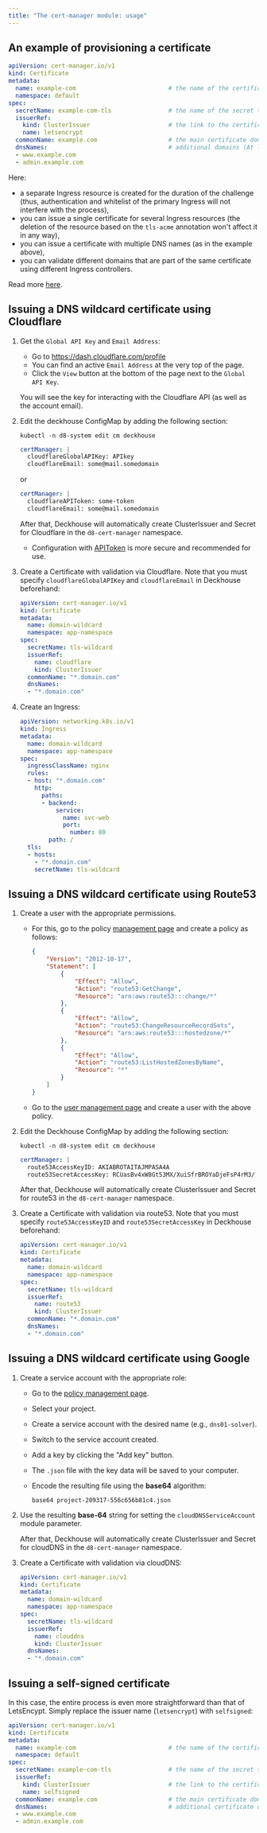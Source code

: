 ```yaml
---
title: "The cert-manager module: usage"
---
```



## An example of provisioning a certificate

```yaml
apiVersion: cert-manager.io/v1
kind: Certificate
metadata:
  name: example-com                          # the name of the certificate; you can use it to view the cert's status
  namespace: default
spec:
  secretName: example-com-tls                # the name of the secret to store a private key and a certificate
  issuerRef:
    kind: ClusterIssuer                      # the link to the certificate "issuer", see more below
    name: letsencrypt
  commonName: example.com                    # the main certificate domain
  dnsNames:                                  # additional domains (At least one DNS Name or IP address is required)
  - www.example.com
  - admin.example.com
```

Here:
* a separate Ingress resource is created for the duration of the challenge (thus, authentication and whitelist of the primary Ingress will not interfere with the process),
* you can issue a single certificate for several Ingress resources (the deletion of the resource based on the `tls-acme` annotation won't affect it in any way),
* you can issue a certificate with multiple DNS names (as in the example above),
* you can validate different domains that are part of the same certificate using different Ingress controllers.

Read more [here](https://cert-manager.io/docs/tutorials/acme/http-validation/).

## Issuing a DNS wildcard certificate using Cloudflare

1. Get the `Global API Key` and `Email Address`:
   * Go to <https://dash.cloudflare.com/profile>
   * You can find an active `Email Address` at the very top of the page.
   * Click the `View` button at the bottom of the page next to the `Global API Key`.

   You will see the key for interacting with the Cloudflare API (as well as the account email).

2. Edit the deckhouse ConfigMap by adding the following section:

   ```shell
   kubectl -n d8-system edit cm deckhouse
   ```

   ```yaml
   certManager: |
     cloudflareGlobalAPIKey: APIkey
     cloudflareEmail: some@mail.somedomain
   ```

   or

   ```yaml
   certManager: |
     cloudflareAPIToken: some-token
     cloudflareEmail: some@mail.somedomain
   ```

   After that, Deckhouse will automatically create ClusterIssuer and Secret for Cloudflare in the `d8-cert-manager` namespace.

   * Configuration with [APIToken](https://cert-manager.io/docs/configuration/acme/dns01/cloudflare/#api-tokens) is more secure and recommended for use.

3. Create a Certificate with validation via Cloudflare. Note that you must specify `cloudflareGlobalAPIKey` and `cloudflareEmail` in Deckhouse beforehand:

   ```yaml
   apiVersion: cert-manager.io/v1
   kind: Certificate
   metadata:
     name: domain-wildcard
     namespace: app-namespace
   spec:
     secretName: tls-wildcard
     issuerRef:
       name: cloudflare
       kind: ClusterIssuer
     commonName: "*.domain.com"
     dnsNames:
     - "*.domain.com"
   ```

4. Create an Ingress:

   ```yaml
   apiVersion: networking.k8s.io/v1
   kind: Ingress
   metadata:
     name: domain-wildcard
     namespace: app-namespace
   spec:
     ingressClassName: nginx
     rules:
     - host: "*.domain.com"
       http:
         paths:
         - backend:
             service:
               name: svc-web
               port:
                 number: 80
           path: /
     tls:
     - hosts:
       - "*.domain.com"
       secretName: tls-wildcard
   ```

## Issuing a DNS wildcard certificate using Route53

1. Create a user with the appropriate permissions.

   * For this, go to the policy [management page](https://console.aws.amazon.com/iam/home?region=us-east-2#/policies) and create a policy as follows:

     ```json
     {
         "Version": "2012-10-17",
         "Statement": [
             {
                 "Effect": "Allow",
                 "Action": "route53:GetChange",
                 "Resource": "arn:aws:route53:::change/*"
             },
             {
                 "Effect": "Allow",
                 "Action": "route53:ChangeResourceRecordSets",
                 "Resource": "arn:aws:route53:::hostedzone/*"
             },
             {
                 "Effect": "Allow",
                 "Action": "route53:ListHostedZonesByName",
                 "Resource": "*"
             }
         ]
     }
     ```

   * Go to the [user management page](https://console.aws.amazon.com/iam/home?region=us-east-2#/users) and create a user with the above policy.

2. Edit the Deckhouse ConfigMap by adding the following section:

   ```shell
   kubectl -n d8-system edit cm deckhouse
   ```

   ```yaml
   certManager: |
     route53AccessKeyID: AKIABROTAITAJMPASA4A
     route53SecretAccessKey: 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
   ```

   After that, Deckhouse will automatically create ClusterIssuer and Secret for route53 in the `d8-cert-manager` namespace.

3. Create a Certificate with validation via route53. Note that you must specify `route53AccessKeyID` and `route53SecretAccessKey` in Deckhouse beforehand:

   ```yaml
   apiVersion: cert-manager.io/v1
   kind: Certificate
   metadata:
     name: domain-wildcard
     namespace: app-namespace
   spec:
     secretName: tls-wildcard
     issuerRef:
       name: route53
       kind: ClusterIssuer
     commonName: "*.domain.com"
     dnsNames:
     - "*.domain.com"
   ```

## Issuing a DNS wildcard certificate using Google

1. Create a service account with the appropriate role:

   * Go to the [policy management page](https://console.cloud.google.com/iam-admin/serviceaccounts).
   * Select your project.
   * Create a service account with the desired name (e.g., `dns01-solver`).
   * Switch to the service account created.
   * Add a key by clicking the "Add key" button.
   * The `.json` file with the key data will be saved to your computer.
   * Encode the resulting file using the **base64** algorithm:

     ```shell
     base64 project-209317-556c656b81c4.json
     ```

2. Use the resulting **base-64** string for setting the  `cloudDNSServiceAccount` module parameter.

   After that, Deckhouse will automatically create ClusterIssuer and Secret for cloudDNS in the `d8-cert-manager` namespace.

3. Create a Certificate with validation via cloudDNS:

   ```yaml
   apiVersion: cert-manager.io/v1
   kind: Certificate
   metadata:
     name: domain-wildcard
     namespace: app-namespace
   spec:
     secretName: tls-wildcard
     issuerRef:
       name: clouddns
       kind: ClusterIssuer
     dnsNames:
     - "*.domain.com"
   ```

## Issuing a self-signed certificate

In this case, the entire process is even more straightforward than that of LetsEncypt. Simply replace the issuer name (`letsencrypt`) with `selfsigned`:

```yaml
apiVersion: cert-manager.io/v1
kind: Certificate
metadata:
  name: example-com                          # the name of the certificate; you can use it to view the cert's status
  namespace: default
spec:
  secretName: example-com-tls                # the name of the secret to store a private key and a certificate
  issuerRef:
    kind: ClusterIssuer                      # the link to the certificate "issuer", see more below
    name: selfsigned
  commonName: example.com                    # the main certificate domain
  dnsNames:                                  # additional certificate domains (optional)
  - www.example.com
  - admin.example.com
```
